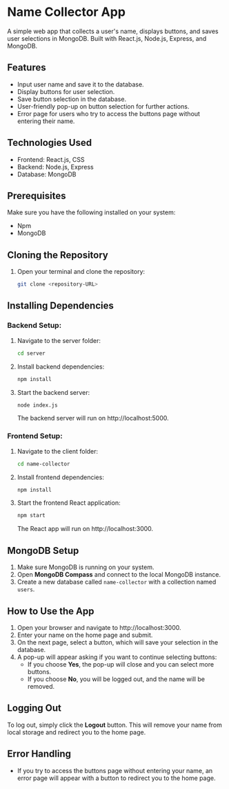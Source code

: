 # Name Collector App

A simple web app that collects a user's name, displays buttons, and saves user selections in MongoDB. Built with React.js, Node.js, Express, and MongoDB.

## Features
- Input user name and save it to the database.
- Display buttons for user selection.
- Save button selection in the database.
- User-friendly pop-up on button selection for further actions.
- Error page for users who try to access the buttons page without entering their name.

## Technologies Used
- Frontend: React.js, CSS
- Backend: Node.js, Express
- Database: MongoDB

## Prerequisites

Make sure you have the following installed on your system:
- Npm
- MongoDB

## Cloning the Repository

1. Open your terminal and clone the repository:

   ```bash
   git clone <repository-URL>
   ```

## Installing Dependencies

### Backend Setup:

1. Navigate to the server folder:

   ```bash
   cd server
   ```

2. Install backend dependencies:

   ```bash
   npm install
   ```

3. Start the backend server:

   ```bash
   node index.js
   ```

   The backend server will run on http://localhost:5000.

### Frontend Setup:

1. Navigate to the client folder:

   ```bash
   cd name-collector
   ```

2. Install frontend dependencies:

   ```bash
   npm install
   ```

3. Start the frontend React application:

   ```bash
   npm start
   ```

   The React app will run on http://localhost:3000.

## MongoDB Setup

1. Make sure MongoDB is running on your system.
2. Open **MongoDB Compass** and connect to the local MongoDB instance.
3. Create a new database called `name-collector` with a collection named `users`.

## How to Use the App

1. Open your browser and navigate to http://localhost:3000.
2. Enter your name on the home page and submit.
3. On the next page, select a button, which will save your selection in the database.
4. A pop-up will appear asking if you want to continue selecting buttons:
   - If you choose **Yes**, the pop-up will close and you can select more buttons.
   - If you choose **No**, you will be logged out, and the name will be removed.

## Logging Out

To log out, simply click the **Logout** button. This will remove your name from local storage and redirect you to the home page.

## Error Handling

- If you try to access the buttons page without entering your name, an error page will appear with a button to redirect you to the home page.
```
